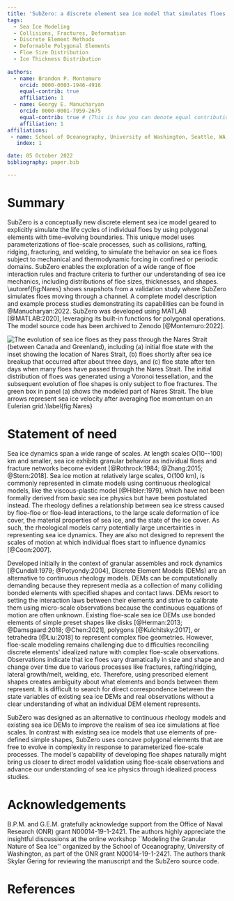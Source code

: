 ```yaml
---
title: 'SubZero: a discrete element sea ice model that simulates floes as evolving concave polygons'
tags:
  - Sea Ice Modeling
  - Collisions, Fractures, Deformation
  - Discrete Element Methods
  - Deformable Polygonal Elements 
  - Floe Size Distribution
  - Ice Thickness Distribution
  
authors:
  - name: Brandon P. Montemuro
    orcid: 0000-0003-1946-4916
    equal-contrib: true
    affiliation: 1
  - name: Georgy E. Manucharyan
    orcid: 0000-0001-7959-2675
    equal-contrib: true # (This is how you can denote equal contributions between multiple authors)
    affiliation: 1
affiliations:
 - name: School of Oceanography, University of Washington, Seattle, WA, USA
   index: 1

date: 05 October 2022
bibliography: paper.bib

---
```


# Summary

SubZero is a conceptually new discrete element sea ice model geared to explicitly simulate the life cycles of individual floes by using polygonal elements with time-evolving boundaries. This unique model uses parameterizations of floe-scale processes, such as collisions, rafting, ridging, fracturing, and welding, to simulate the behavior on sea ice floes subject to mechanical and thermodynamic forcing in confined or periodic domains. SubZero enables the exploration of a wide range of floe interaction rules and fracture criteria to further our understanding of sea ice mechanics, including distributions of floe sizes, thicknesses, and shapes. \autoref{fig:Nares} shows snapshots from a validation study where SubZero simulates floes moving through a channel. A complete model description and example process studies demonstrating its capabilities can be found in @Manucharyan:2022. SubZero was developed using MATLAB [@MATLAB:2020], leveraging its built-in functions for polygonal operations. The model source code has been archived to Zenodo [@Montemuro:2022]. 

![The evolution of sea ice floes as they pass through the Nares Strait (between Canada and Greenland), including (a) initial floe state with the inset showing the location of Nares Strait, (b) floes shortly after sea ice breakup that occurred after about three days, and (c) floe state after ten days when many floes have passed through the Nares Strait. The initial distribution of floes was generated using a Voronoi tessellation, and the subsequent evolution of floe shapes is only subject to floe fractures. The green box in panel (a) shows the modeled part of Nares Strait. The blue arrows represent sea ice velocity after averaging floe momentum on an Eulerian grid.\label{fig:Nares}](Nares_Floes.png)



# Statement of need

Sea ice dynamics span a wide range of scales. At length scales O(10--100) km and smaller, sea ice exhibits granular behavior as individual floes and fracture networks become evident [@Rothrock:1984; @Zhang:2015; @Stern:2018]. Sea ice motion at relatively large scales, O(100 km), is commonly represented in climate models using continuous rheological models, like the viscous-plastic model [@Hibler:1979], which have not been formally derived from basic sea ice physics but have been postulated instead. The rheology defines a relationship between sea ice stress caused by floe-floe or floe-lead interactions, to the large scale deformation of ice cover, the material properties of sea ice, and the state of the ice cover. As such, the rheological models carry potentially large uncertainties in representing sea ice dynamics. They are also not designed to represent the scales of motion at which individual floes start to influence dynamics [@Coon:2007]. 

Developed initially in the context of granular assembles and rock dynamics [@Cundall:1979; @Potyondy:2004], Discrete Element Models (DEMs) are an alternative to continuous rheology models. DEMs can be computationally demanding because they represent media as a collection of many colliding bonded elements with specified shapes and contact laws. DEMs resort to setting the interaction laws between their elements and strive to calibrate them using micro-scale observations because the continuous equations of motion are often unknown. Existing floe-scale sea ice DEMs use bonded elements of simple preset shapes like disks [@Herman:2013; @Damsgaard:2018; @Chen:2021], polygons [@Kulchitsky:2017], or tetrahedra [@Liu:2018] to represent complex floe geometries. However, floe-scale modeling remains challenging due to difficulties reconciling discrete elements' idealized nature with complex floe-scale observations. Observations indicate that ice floes vary dramatically in size and shape and change over time due to various processes like fractures, rafting/ridging, lateral growth/melt, welding, etc. Therefore, using prescribed element shapes creates ambiguity about what elements and bonds between them represent. It is difficult to search for direct correspondence between the state variables of existing sea ice DEMs and real observations without a clear understanding of what an individual DEM element represents. 

SubZero was designed as an alternative to continuous rheology models and existing sea ice DEMs to improve the realism of sea ice simulations at floe scales. In contrast with existing sea ice models that use elements of pre-defined simple shapes, SubZero uses concave polygonal elements that are free to evolve in complexity in response to parameterized floe-scale processes. The model's capability of developing floe shapes naturally might bring us closer to direct model validation using floe-scale observations and advance our understanding of sea ice physics through idealized process studies. 




# Acknowledgements

B.P.M. and G.E.M. gratefully acknowledge support from the Office of Naval Research (ONR) grant N00014-19-1-2421. The authors highly appreciate the insightful discussions at the online workshop ``Modeling the Granular Nature of Sea Ice'' organized by the School of Oceanography, University of Washington, as part of the ONR grant N00014-19-1-2421. The authors thank Skylar Gering for reviewing the manuscript and the SubZero source code.

# References
